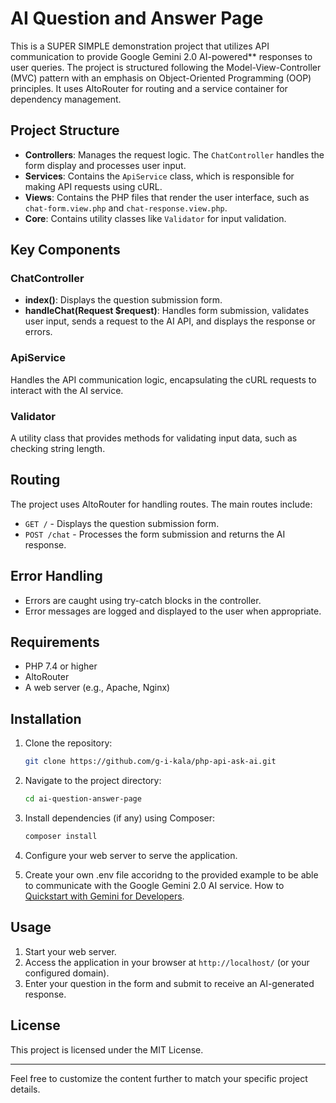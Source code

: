 # AI Question and Answer Page

This is a SUPER SIMPLE demonstration project that utilizes API communication to provide Google
Gemini 2.0 AI-powered\*\* responses to user queries. The project is structured following the
Model-View-Controller (MVC) pattern with an emphasis on Object-Oriented Programming (OOP)
principles. It uses AltoRouter for routing and a service container for dependency management.

## Project Structure

- **Controllers**: Manages the request logic. The `ChatController` handles the form display and
  processes user input.
- **Services**: Contains the `ApiService` class, which is responsible for making API requests using
  cURL.
- **Views**: Contains the PHP files that render the user interface, such as `chat-form.view.php` and
  `chat-response.view.php`.
- **Core**: Contains utility classes like `Validator` for input validation.

## Key Components

### ChatController

- **index()**: Displays the question submission form.
- **handleChat(Request $request)**: Handles form submission, validates user input, sends a request
  to the AI API, and displays the response or errors.

### ApiService

Handles the API communication logic, encapsulating the cURL requests to interact with the AI
service.

### Validator

A utility class that provides methods for validating input data, such as checking string length.

## Routing

The project uses AltoRouter for handling routes. The main routes include:

- `GET /` - Displays the question submission form.
- `POST /chat` - Processes the form submission and returns the AI response.

## Error Handling

- Errors are caught using try-catch blocks in the controller.
- Error messages are logged and displayed to the user when appropriate.

## Requirements

- PHP 7.4 or higher
- AltoRouter
- A web server (e.g., Apache, Nginx)

## Installation

1. Clone the repository:

   ```bash
   git clone https://github.com/g-i-kala/php-api-ask-ai.git
   ```

2. Navigate to the project directory:

   ```bash
   cd ai-question-answer-page
   ```

3. Install dependencies (if any) using Composer:

   ```bash
   composer install
   ```

4. Configure your web server to serve the application.

5. Create your own .env file accoridng to the provided example to be able to communicate with the
   Google Gemini 2.0 AI service. How to
   [Quickstart with Gemini for Developers](https://ai.google.dev/gemini-api/docs/quickstart?lang=python).

## Usage

1. Start your web server.
2. Access the application in your browser at `http://localhost/` (or your configured domain).
3. Enter your question in the form and submit to receive an AI-generated response.

## License

This project is licensed under the MIT License.

---

Feel free to customize the content further to match your specific project details.
